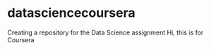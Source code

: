 # datasciencecoursera
Creating a repository for the Data Science assignment
Hi, this is for Coursera
